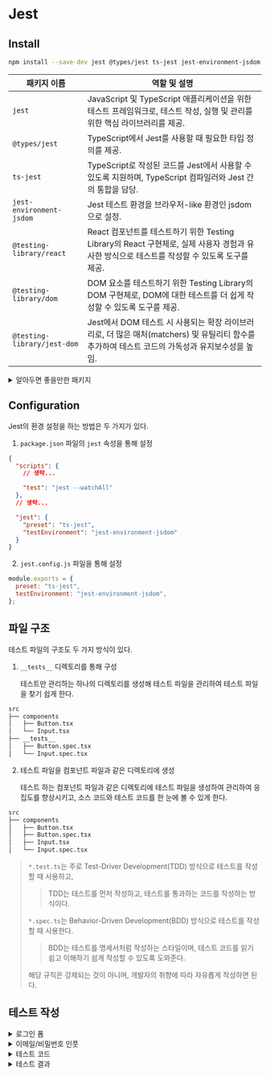 # Jest

## Install

```bash
npm install --save-dev jest @types/jest ts-jest jest-environment-jsdom @testing-library/react @testing-library/dom @testing-library/jest-dom
```

| 패키지 이름                 | 역할 및 설명                                                                                                                                    |
| --------------------------- | ----------------------------------------------------------------------------------------------------------------------------------------------- |
| `jest`                      | JavaScript 및 TypeScript 애플리케이션을 위한 테스트 프레임워크로, 테스트 작성, 실행 및 관리를 위한 핵심 라이브러리를 제공.                      |
| `@types/jest`               | TypeScript에서 Jest를 사용할 때 필요한 타입 정의를 제공.                                                                                        |
| `ts-jest`                   | TypeScript로 작성된 코드를 Jest에서 사용할 수 있도록 지원하며, TypeScript 컴파일러와 Jest 간의 통합을 담당.                                     |
| `jest-environment-jsdom`    | Jest 테스트 환경을 브라우저-like 환경인 jsdom으로 설정.                                                                                         |
| `@testing-library/react`    | React 컴포넌트를 테스트하기 위한 Testing Library의 React 구현체로, 실제 사용자 경험과 유사한 방식으로 테스트를 작성할 수 있도록 도구를 제공.    |
| `@testing-library/dom`      | DOM 요소를 테스트하기 위한 Testing Library의 DOM 구현체로, DOM에 대한 테스트를 더 쉽게 작성할 수 있도록 도구를 제공.                            |
| `@testing-library/jest-dom` | Jest에서 DOM 테스트 시 사용되는 확장 라이브러리로, 더 많은 매처(matchers) 및 유틸리티 함수를 추가하여 테스트 코드의 가독성과 유지보수성을 높임. |

<details>

<summary>알아두면 좋을만한 패키지</summary>

| 패키지 이름                   | 역할 및 설명                                                                                                                                   |
| ----------------------------- | ---------------------------------------------------------------------------------------------------------------------------------------------- |
| `jest-extended`               | Jest에서 제공하지 않는 추가적인 매처(matchers)를 제공.                                                                                         |
| `jest-styled-components`      | Jest에서 styled-components를 테스트하기 위한 확장 라이브러리로, styled-components에서 제공하는 `toHaveStyleRule`과 같은 매처(matchers)를 제공. |
| `jest-transform-stub`         | Jest에서 특정 파일을 트랜스파일링하지 않고, 원본 파일을 그대로 사용하도록 설정.                                                                |
| `@testing-library/user-event` | 사용자 이벤트 시뮬레이션을 위한 Testing Library의 확장 라이브러리로, 사용자가 실제로 어떻게 상호작용하는지 테스트.                             |
| `jest-watch-typeahead`        | Jest 테스트 실행 중 파일 변경을 감지하고 자동으로 해당 파일에 대한 테스트를 재실행하는 기능을 제공.                                            |
| `ts-jest/utils`               | TypeScript와 Jest를 함께 사용할 때 유용한 유틸리티 함수를 제공하는 라이브러리로, 특히 모듈 경로 등을 해결.                                     |
| `react-test-renderer`         | React 컴포넌트를 렌더링하고 테스트하기 위한 React의 공식 렌더러 라이브러리로, 컴포넌트 트리를 검사하고 스냅샷 테스트를 수행하는 데 사용.       |
| `jest-image-snapshot`         | 이미지 스냅샷 테스트를 지원하는 Jest 플러그인으로, UI 변경사항이 화면에 어떻게 나타나는지 비교하여 테스트할 수 있다.                           |
| `nock`                        | HTTP 요청을 가로채고 가짜 응답을 제공하여 서버 요청을 모의(mock)하는 데 사용되는 라이브러리로, 테스트 시 외부 API 호출을 테스트하는 데 유용.   |

</details>

## Configuration

Jest의 환경 설정을 하는 방법은 두 가지가 있다.

1. `package.json` 파일의 `jest` 속성을 통해 설정

```json
{
  "scripts": {
    // 생략...

    "test": "jest --watchAll"
  },
  // 생략...

  "jest": {
    "preset": "ts-jest",
    "testEnvironment": "jest-environment-jsdom"
  }
}
```

2. `jest.config.js` 파일을 통해 설정

```js
module.exports = {
  preset: "ts-jest",
  testEnvironment: "jest-environment-jsdom",
};
```

## 파일 구조

테스트 파일의 구조도 두 가지 방식이 있다.

1. `__tests__` 디렉토리를 통해 구성

   테스트만 관리하는 하나의 디렉토리를 생성해 테스트 파일을 관리하여 테스트 파일을 찾기 쉽게 한다.

```bash
src
├── components
│   ├── Button.tsx
│   └── Input.tsx
├── __tests__
│   ├── Button.spec.tsx
│   └── Input.spec.tsx
```

2. 테스트 파일을 컴포넌트 파일과 같은 디렉토리에 생성

   테스트 하는 컴포넌트 파일과 같은 디렉토리에 테스트 파일을 생성하여 관리하여 응집도를 향상시키고, 소스 코드와 테스트 코드를 한 눈에 볼 수 있게 한다.

```bash
src
├── components
│   ├── Button.tsx
│   ├── Button.spec.tsx
│   ├── Input.tsx
│   └── Input.spec.tsx
```

> `*.test.ts`는 주로 Test-Driver Development(TDD) 방식으로 테스트를 작성할 때 사용하고,
>
> > TDD는 테스트를 먼저 작성하고, 테스트를 통과하는 코드를 작성하는 방식이다.
>
> `*.spec.ts`는 Behavior-Driven Development(BDD) 방식으로 테스트를 작성할 때 사용한다.
>
> > BDD는 테스트를 명세서처럼 작성하는 스타일이며, 테스트 코드를 읽기 쉽고 이해하기 쉽게 작성할 수 있도록 도와준다.
>
> 해당 규칙은 강제되는 것이 아니며, 개발자의 취향에 따라 자유롭게 작성하면 된다.

## 테스트 작성

<details>

<summary>로그인 폼</summary>

```tsx
import React, { useState } from "react";
import LoginInput from "./LoginInput";

interface SignUpFormProps {
  onSubmit: (email: string, password: string) => void;
}

const SignUpForm: React.FC<SignUpFormProps> = ({ onSubmit }) => {
  const [email, setEmail] = useState<string>("");
  const [password, setPassword] = useState<string>("");
  const [emailError, setEmailError] = useState<string | null>(null);
  const [passwordError, setPasswordError] = useState<string | null>(null);

  // 이메일 입력값 변경 시 호출되는 함수
  const handleEmailChange = (value: string) => {
    setEmail(value);
    setEmailError(null); // 이메일 에러 초기화
  };

  // 비밀번호 입력값 변경 시 호출되는 함수
  const handlePasswordChange = (value: string) => {
    setPassword(value);
    setPasswordError(null); // 비밀번호 에러 초기화
  };

  // 폼 유효성 검사 함수
  const validateForm = () => {
    // 이메일 유효성 검사
    if (!email) {
      setEmailError("Please enter a valid email address");
    }

    // 비밀번호 유효성 검사
    if (!password) {
      setPasswordError("Please enter a valid password");
    }

    // 이메일과 비밀번호가 모두 입력되었으면 true 반환
    return email && password;
  };

  // 폼 제출 시 호출되는 함수
  const handleSubmit = (e: React.FormEvent) => {
    e.preventDefault();

    // 폼 유효성 검사 후 제출
    if (validateForm()) {
      onSubmit(email, password); // 외부에서 전달받은 제출 함수 호출
      resetForm(); // 폼 초기화
    }
  };

  // 폼 초기화 함수
  const resetForm = () => {
    setEmail("");
    setPassword("");
    setEmailError(null);
    setPasswordError(null);
  };

  return (
    <form onSubmit={handleSubmit}>
      <LoginInput
        label="Email:"
        type="email"
        value={email}
        onChange={handleEmailChange}
        error={emailError}
      />

      <LoginInput
        label="Password:"
        type="password"
        value={password}
        onChange={handlePasswordChange}
        error={passwordError}
      />

      <button type="submit">Sign Up</button>
    </form>
  );
};

export default SignUpForm;
```

</details>

<details>

<summary>이메일/비밀번호 인풋</summary>

```tsx
import React from "react";

interface LoginInputProps {
  label: string;
  type: string;
  value: string;
  onChange: (value: string) => void;
  error: string | null;
}

function LoginInput({ label, type, value, onChange, error }: LoginInputProps) {
  return (
    <>
      <label>
        {label}
        <input
          type={type}
          value={value}
          onChange={(e) => onChange(e.target.value)}
        />
      </label>
      {error && <div style={{ color: "red" }}>{error}</div>}
      <br />
    </>
  );
}

export default LoginInput;
```

</details>

<details>

<summary>테스트 코드</summary>

```tsx
import { render, fireEvent, waitFor, screen } from "@testing-library/react";
import SignUpForm from "../components/SignUpForm";

describe("SignUpForm Component", () => {
  let mockOnSubmit: jest.Mock;

  beforeEach(() => {
    // given: SignUpForm 컴포넌트가 렌더링되었고, onSubmit 콜백 함수가 모의 함수로 설정되었다.
    mockOnSubmit = jest.fn();
  });

  afterEach(() => {
    // then: 테스트 종료 후에 form 값 초기화
    fireEvent.change(screen.getByLabelText("Email:"), {
      target: { value: "" },
    });
    fireEvent.change(screen.getByLabelText("Password:"), {
      target: { value: "" },
    });
  });

  describe("값을 입력하지 않고 제출했을 때", () => {
    test("이메일을 입력하지 않으면 에러 메세지가 출력됩니다.", async () => {
      // when: SignUpForm 컴포넌트가 렌더링되고 Sign Up 버튼을 클릭했을 때
      render(<SignUpForm onSubmit={mockOnSubmit} />);
      fireEvent.click(screen.getByText("Sign Up"));

      // then: 이메일에 대한 에러 메시지가 나타나고 onSubmit이 호출되지 않았다.
      await waitFor(() => {
        expect(
          screen.getByText("Please enter a valid email address")
        ).toBeInTheDocument();
      });
      expect(mockOnSubmit).not.toHaveBeenCalled();
    });

    test("비밀번호를 입력하지 않으면 에러 메세지가 출력됩니다.", async () => {
      // when: SignUpForm 컴포넌트가 렌더링되고 Sign Up 버튼을 클릭했을 때
      render(<SignUpForm onSubmit={mockOnSubmit} />);
      fireEvent.click(screen.getByText("Sign Up"));

      // then: 비밀번호에 대한 에러 메시지가 나타나고 onSubmit이 호출되지 않았다.
      await waitFor(() => {
        expect(
          screen.getByText("Please enter a valid password")
        ).toBeInTheDocument();
      });
      expect(mockOnSubmit).not.toHaveBeenCalled();
    });
  });

  describe("값을 입력하고 제출했을 때", () => {
    test("유효한 이메일과 비밀번호를 입력하면 onSubmit이 호출됩니다.", async () => {
      // given: SignUpForm 컴포넌트가 렌더링되었고, 이메일과 비밀번호를 입력하고 Sign Up 버튼을 클릭했을 때
      render(<SignUpForm onSubmit={mockOnSubmit} />);
      fireEvent.change(screen.getByLabelText("Email:"), {
        target: { value: "test@example.com" },
      });
      fireEvent.change(screen.getByLabelText("Password:"), {
        target: { value: "password123" },
      });

      // when: Sign Up 버튼을 클릭했을 때
      fireEvent.click(screen.getByText("Sign Up"));

      // then: onSubmit이 유효한 값과 함께 호출되었다.
      await waitFor(() => {
        expect(mockOnSubmit).toHaveBeenCalledWith(
          "test@example.com",
          "password123"
        );
      });
    });
  });
});
```

</details>

<details>

<summary>테스트 결과</summary>

```bash
 PASS  src/__test__/SignUpForm.spec.tsx
  SignUpForm Component
    값을 입력하지 않고 제출했을 때
      ✓ 이메일을 입력하지 않으면 에러 메세지가 출력됩니다. (24 ms)
      ✓ 비밀번호를 입력하지 않으면 에러 메세지가 출력됩니다. (5 ms)
    값을 입력하고 제출했을 때
      ✓ 유효한 이메일과 비밀번호를 입력하면 onSubmit이 호출됩니다. (7 ms)

Test Suites: 1 passed, 1 total
Tests:       3 passed, 3 total
Snapshots:   0 total
Time:        0.321 s, estimated 1 s
Ran all test suites related to changed files.
```

</details>
